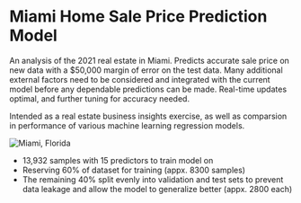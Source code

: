 # Miami Home Sale Price Prediction Model

An analysis of the 2021 real estate in Miami. Predicts accurate sale price on new data with a $50,000 margin of error on the test data. Many additional external factors need to be considered and integrated with the current model before any dependable predictions can be made. Real-time updates optimal, and further tuning for accuracy needed.

Intended as a real estate business insights exercise, as well as comparsion in performance of various machine learning regression models.

![Miami, Florida](https://media.istockphoto.com/photos/aerial-view-of-downtown-miami-florida-picture-id802893644?k=20&m=802893644&s=612x612&w=0&h=_nh3kgUZFP5EO8guUu91ZY-Y7RuxwAgzQwC187Wmb4A=)

- 13,932 samples with 15 predictors to train model on
- Reserving 60% of dataset for training (appx. 8300 samples)
- The remaining 40% split evenly into validation and test sets to prevent data leakage and allow the model to generalize better (appx. 2800 each)
